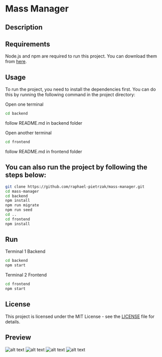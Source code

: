 # Mass Manager

## Description


## Requirements

Node.js and npm are required to run this project. You can download them from [here](https://nodejs.org/en/download/).

## Usage

To run the project, you need to install the dependencies first. You can do this by running the following command in the project directory:

Open one terminal

```bash
cd backend
``` 

follow README.md in backend folder

Open another terminal

```bash
cd frontend
```

follow README.md in frontend folder


## You can also run the project by following the steps below:

```bash
git clone https://github.com/raphael-pietrzak/mass-manager.git
cd mass-manager
cd backend
npm install
npm run migrate
npm run seed
cd ..
cd frontend
npm install
```

## Run

Terminal 1 Backend
```bash
cd backend
npm start
```

Terminal 2 Frontend
```bash
cd frontend
npm start
```


## License

This project is licensed under the MIT License - see the [LICENSE](LICENSE) file for details.
## Preview



![alt text](<frontend/public/Screenshot 2024-10-26 at 23.56.33.png>)
![alt text](<frontend/public/Screenshot 2024-10-26 at 23.56.41.png>)
![alt text](<frontend/public/Screenshot 2024-10-26 at 23.56.50.png>)
![alt text](<frontend/public/Screenshot 2024-10-26 at 23.57.20.png>)

